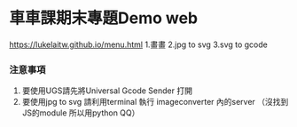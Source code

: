 # 車車課期末專題Demo web
https://lukelaitw.github.io/menu.html
1.畫畫
2.jpg to svg
3.svg to gcode


### 注意事項
1. 要使用UGS請先將Universal Gcode Sender 打開
2. 要使用jpg to svg 請利用terminal 執行 imageconverter 內的server （沒找到JS的module 所以用python QQ）
